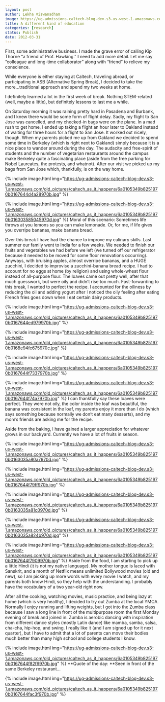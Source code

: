 ```yaml
---
layout: post
author: Lekha Viswanadham
image: https://ug-admissions-caltech-blog-dev.s3-us-west-1.amazonaws.com/old_pictures/caltech_as_it_happens/6a0105349b8251970b0167644d4592970b.jpg
title: A different kind of education 
categories: [research]
status: Publish
date: 2012-03-31
---
```


First, some administrative business. I made the grave error of calling Kip Thorne “a friend of Prof. Hawking.” I need to add more detail. Let me say “colleague and long-time collaborator” along with “friend” to relieve my conscience.

While everyone is either staying at Caltech, traveling abroad, or participating in ASB (Alternative Spring Break), I decided to take the more...traditional approach and spend my two weeks at home.

I definitely learned a lot in the first week of break. Nothing STEM-related (well, maybe a little), but definitely lessons to last me a while.

On Saturday morning it was raining pretty hard in Pasadena and Burbank, and I knew there would be some form of flight delay. Sadly, my flight to San Jose was cancelled, and my checked-in bags were on the plane. In a mad rush to get home, I ended up taking a flight an hour later to Oakland instead of waiting for three hours for a flight to San Jose. It worked out nicely, though. When my parents picked me up from Oakland we decided to spend some time in Berkeley (which is right next to Oakland) simply because it is a nice place to wander around during the day. The audacity and free-spirit of students and the number of vegetarian restaurants around the campus make Berkeley quite a fascinating place (aside from the free parking for Nobel Laureates, the protests, and whatnot). After our visit we picked up my bags from San Jose which, thankfully, is on the way home.


{% include image.html img="https://ug-admissions-caltech-blog-dev.s3-us-west-1.amazonaws.com/old_pictures/caltech_as_it_happens/6a0105349b8251970b0167644d4a28970b.jpg" %}

{% include image.html img="https://ug-admissions-caltech-blog-dev.s3-us-west-1.amazonaws.com/old_pictures/caltech_as_it_happens/6a0105349b8251970b016303585045970d.jpg" %}
Moral of this scenario: Sometimes life throws at you lemons so you can make lemonade. Or, for me, if life gives you overripe bananas, make banana bread.

Over this break I have had the chance to improve my culinary skills. Last summer our family went to India for a few weeks. We needed to finish our fruits and vegetables we had before we left (we turned off our refrigerator because it needed to be moved for some floor renovations occurring). Anyways, with bruising apples, almost overripe bananas, and a HUGE zucchini, I decided to improvise a zucchini-banana bread recipe. I had to account for no eggs at home (by religion) and using whole-wheat flour instead of all-purpose flour. The loaves came out pretty well, after that much guesswork, but were oily and didn’t rise too much. Fast-forwarding to this break, I wanted to perfect the recipe. I accounted for the oiliness by reducing the oil and adding yogurt after I noticed the oily feeling after eating French fries goes down when I eat certain dairy products.


{% include image.html img="https://ug-admissions-caltech-blog-dev.s3-us-west-1.amazonaws.com/old_pictures/caltech_as_it_happens/6a0105349b8251970b0167644ed979970b.jpg" %}

{% include image.html img="https://ug-admissions-caltech-blog-dev.s3-us-west-1.amazonaws.com/old_pictures/caltech_as_it_happens/6a0105349b8251970b0168e94fc675970c.jpg" %}

{% include image.html img="https://ug-admissions-caltech-blog-dev.s3-us-west-1.amazonaws.com/old_pictures/caltech_as_it_happens/6a0105349b8251970b0167644f7337970b.jpg" %}

{% include image.html img="https://ug-admissions-caltech-blog-dev.s3-us-west-1.amazonaws.com/old_pictures/caltech_as_it_happens/6a0105349b8251970b0167644f74a7970b.jpg" %}
I can thankfully say these loaves were perfect. They were not oily, the color inside the loaf was beautiful, the banana was consistent in the loaf, my parents enjoy it more than I do (which says something because normally we don’t eat many desserts), and my mom’s friends are asking me for the recipe.

Aside from the baking, I have gained a larger appreciation for whatever grows in our backyard. Currently we have a lot of fruits in season.


{% include image.html img="https://ug-admissions-caltech-blog-dev.s3-us-west-1.amazonaws.com/old_pictures/caltech_as_it_happens/6a0105349b8251970b0163035a80a7970d.jpg" %}

{% include image.html img="https://ug-admissions-caltech-blog-dev.s3-us-west-1.amazonaws.com/old_pictures/caltech_as_it_happens/6a0105349b8251970b0167644f79ff970b.jpg" %}

{% include image.html img="https://ug-admissions-caltech-blog-dev.s3-us-west-1.amazonaws.com/old_pictures/caltech_as_it_happens/6a0105349b8251970b0163035a81c0970d.jpg" %}

{% include image.html img="https://ug-admissions-caltech-blog-dev.s3-us-west-1.amazonaws.com/old_pictures/caltech_as_it_happens/6a0105349b8251970b0163035a824b970d.jpg" %}

{% include image.html img="https://ug-admissions-caltech-blog-dev.s3-us-west-1.amazonaws.com/old_pictures/caltech_as_it_happens/6a0105349b8251970b0167644f7909970b.jpg" %}
Aside from the food, I am starting to pick up a little Hindi (it is not my native language). My mother tongue is laced with Sanskrit, and a month of Netflix means unlimited Bollywood movies (old and new), so I am picking up more words with every movie I watch, and my parents both know Hindi, so they help with the understanding. I probably have the vocabulary of a two year-old right now.

After all the cooking, watching movies, music practice, and being lazy at home (which is very healthy), I decided to try out Zumba at the local YMCA. Normally I enjoy running and lifting weights, but I got into the Zumba class because I saw a long line in front of the multipurpose room the first Monday evening of break and joined in. Zumba is aerobic dancing with inspiration from different dance styles (mostly Latin dance) like mamba, samba, salsa, cha-cha, hip-hop, and swing. I really like it (and I am signed up for it next quarter), but I have to admit that a lot of parents can move their bodies much better than many high school and college students I know.


{% include image.html img="https://ug-admissions-caltech-blog-dev.s3-us-west-1.amazonaws.com/old_pictures/caltech_as_it_happens/6a0105349b8251970b0167644f82f6970b.jpg" %}
**Quote of the day: **Seen in front of the same Berkeley restaurant...


{% include image.html img="https://ug-admissions-caltech-blog-dev.s3-us-west-1.amazonaws.com/old_pictures/caltech_as_it_happens/6a0105349b8251970b0167644fac3f970b.jpg" %}
